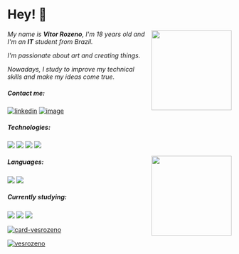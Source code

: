 # Hey! :wave:

<img align="right" width = "180px" src="https://64.media.tumblr.com/07c4b08797d5b4d4dcc037981534495a/tumblr_nym9mowTqW1qhntxeo1_400.gifv"/>



_My name is **Vitor Rozeno**, I'm 18 years old and I'm an **IT** student from Brazil._

_I'm passionate about art and creating things._ 

_Nowadays, I study to improve my technical skills and make my ideas come true._

##### Contact me:

[![linkedin](https://img.shields.io/badge/LinkedIn-0077B5?style=for-the-badge&logo=linkedin&logoColor=white)](https://www.linkedin.com/in/vitor-rozeno/)  [![image](https://img.shields.io/badge/Instagram-E4405F?style=for-the-badge&logo=instagram&logoColor=white)](https://www.instagram.com/vesrozeno/)

##### Technologies:

<img src="https://img.shields.io/badge/HTML5-E34F26?style=for-the-badge&logo=html5&logoColor=white"/>  <img src="https://img.shields.io/badge/CSS3-1572B6?style=for-the-badge&logo=css3&logoColor=white" />  <img src="https://img.shields.io/badge/Bootstrap-563D7C?style=for-the-badge&logo=bootstrap&logoColor=white"/>  <img src="https://img.shields.io/badge/Microsoft_Office-D83B01?style=for-the-badge&logo=microsoft-office&logoColor=white" />

<img align="right" width="180px" src="https://media.tenor.com/images/d1d7f6ef9cf24497a9d61b0a83a0f50e/tenor.gif"/>

##### Languages:

<img src="https://img.shields.io/badge/C-00599C?style=for-the-badge&logo=c&logoColor=white" />  <img src="https://img.shields.io/badge/C++-00599C?style=for-the-badge&logo=c%2B%2B&logoColor=white" /> 

##### Currently studying:

<img src="https://img.shields.io/badge/Kotlin-0095D5?&style=for-the-badge&logo=kotlin&logoColor=white"/>  <img src="https://img.shields.io/badge/C%23-239120?style=for-the-badge&logo=c-sharp&logoColor=white"/>  <img src="https://img.shields.io/badge/.NET-5C2D91?style=for-the-badge&logo=.net&logoColor=white"/>



[![card-vesrozeno](https://github-readme-stats.vercel.app/api?username=vesrozeno&theme=dracula)](https://github.com/vesrozeno/)

[![vesrozeno](https://github-readme-stats.vercel.app/api/top-langs/?username=vesrozeno&hide=html&layout=compact&theme=dracula)](https://github.com/vesrozeno/)

